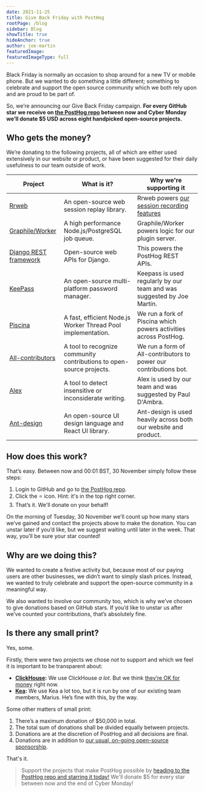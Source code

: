 ```yaml
---
date: 2021-11-25
title: Give Back Friday with PostHog
rootPage: /blog
sidebar: Blog
showTitle: true
hideAnchor: true
author: joe-martin
featuredImage: 
featuredImageType: full
---
```


Black Friday is normally an occasion to shop around for a new TV or mobile phone. But we wanted to do something a little different; something to celebrate and support the open source community which we both rely upon and are proud to be part of. 

So, we’re announcing our Give Back Friday campaign. **For every GitHub star we receive on [the PostHog repo](https://github.com/PostHog/posthog) between now and Cyber Monday we’ll donate $5 USD across eight handpicked open-source projects.** 

## Who gets the money? 

We’re donating to the following projects, all of which are either used extensively in our website or product, or have been suggested for their daily usefulness to our team outside of work. 

| **Project**                                                                | **What is it?**                                                         | **Why we're supporting it**                                                                     |
|--------------------------------------------------------------------------|-----------------------------------------------------------------------|------------------------------------------------------------------------------------------------|
| [Rrweb](https://github.com/rrweb-io/rrweb)                               | An open-source web session replay library.                            | Rrweb powers [our session recording features](https://posthog.com/docs/user-guides/recordings) |
| [Graphile/Worker](https://github.com/graphile/worker)                    | A high performance Node.js/PostgreSQL job queue.                      | Graphile/Worker powers logic for our plugin server.                                            |
| [Django REST framework](https://github.com/encode/django-rest-framework) | Open-source web APIs for Django.                                      | This powers the PostHog REST APIs.                                                             |
| [KeePass](https://keepass.info/donate.html)                              | An open-source multi-platform password manager.                       | Keepass is used regularly by our team and was suggested by Joe Martin.                         |
| [Piscina](https://github.com/piscinajs/piscina)                          | A fast, efficient Node.js Worker Thread Pool implementation.          | We run a fork of Piscina which powers activities across PostHog.                               |
| [All-contributors](https://github.com/all-contributors/all-contributors) | A tool to recognize community contributions to open-source projects.  | We run a form of All-contributors to power our contributions bot.                              |
| [Alex](https://github.com/all-contributors/all-contributors)             | A tool to detect insensitive or inconsiderate writing.                | Alex is used by our team and was suggested by Paul D'Ambra.                                    |
| [Ant-design](https://github.com/all-contributors/all-contributors)       | An open-source UI design language and React UI library.               | Ant-design is used heavily across both our website and product.                                |

## How does this work?

That’s easy. Between now and 00:01 BST, 30 November simply follow these steps:

1. Login to GitHub and go to [the PostHog repo](https://github.com/PostHog/posthog).
2. Click the :star: icon. Hint: it's in the top right corner.
3. That’s it. We'll donate on your behalf!

On the morning of Tuesday, 30 November we’ll count up how many stars we’ve gained and contact the projects above to make the donation. You can unstar later if you’d like, but we suggest waiting until later in the week. That way, you’ll be sure your star counted! 

## Why are we doing this?

We wanted to create a festive activity but, because most of our paying users are other businesses, we didn’t want to simply slash prices. Instead, we wanted to truly celebrate and support the open-source community in a meaningful way.

We also wanted to involve our community too, which is why we’ve chosen to give donations based on GitHub stars. If you’d like to unstar us after we’ve counted your contributions, that’s absolutely fine. 

## Is there any small print?

Yes, some.

Firstly, there were two projects we chose _not_ to support and which we feel it is important to be transparent about:

- **[ClickHouse](https://github.com/ClickHouse):** We use ClickHouse _a lot_. But we think [they’re OK for money](https://uk.finance.yahoo.com/news/clickhouse-raises-250m-series-b-140000178.html?guccounter=1&guce_referrer=aHR0cHM6Ly9kdWNrZHVja2dvLmNvbS8&guce_referrer_sig=AQAAAE-ii8UrZj10_InIQuIXQaVVpXMUZFq_hGhLr5Nh-plFNGhlJU8KfFuvv0vwF-dJAwYLMNg01nmNWJS5YycYfL9tKRx7JvWpx31j7TSosATyCMKLnzoib5yh-T7zGn2lxVHmFTkWZ1tyiwcxVEVnbZBKTXX5DCzI0x0h57EkiSnp) right now. 
- **[Kea](https://github.com/keajs/kea):** We use Kea a lot too, but it is run by one of our existing team members, Marius. He’s fine with this, by the way. 

Some other matters of small print:

1. There’s a maximum donation of $50,000 in total. 
2. The total sum of donations shall be divided equally between projects. 
3. Donations are at the discretion of PostHog and all decisions are final. 
4. Donations are in addition to [our usual, on-going open-source sponsorship](https://posthog.com/handbook/growth/marketing/open-source-sponsorship).

That's it. 

> Support the projects that make PostHog possible by [heading to the PostHog repo and starring it today!](https://github.com/PostHog/posthog) We'll donate $5 for every star between now and the end of Cyber Monday!




 
